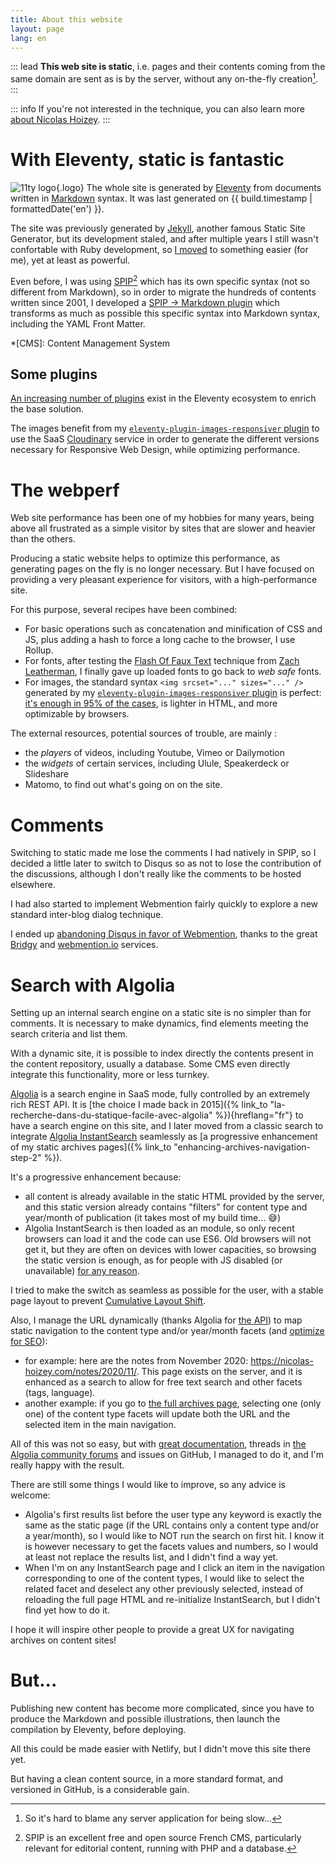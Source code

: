 ```yaml
---
title: About this website
layout: page
lang: en
---
```


::: lead
**This web site is static**, i.e. pages and their contents coming from the same domain are sent as is by the server, without any on-the-fly creation[^perf].
:::

[^perf]: So it's hard to blame any server application for being slow…

::: info
If you're not interested in the technique, you can also learn more [about Nicolas Hoizey](/about/).
:::

# With Eleventy, static is fantastic

![11ty logo](/assets/logos/eleventy.png){.logo}
The whole site is generated by [Eleventy](/tags/eleventy/) from documents written in [Markdown](http://en.wikipedia.org/wiki/Markdown) syntax. It was last generated on&nbsp;{{ build.timestamp | formattedDate('en') }}.

The site was previously generated by [Jekyll](http://jekyllrb.com/), another famous Static Site Generator, but its development staled, and after multiple years I still wasn't confortable with Ruby development, so [I moved](https://github.com/nhoizey/nicolas-hoizey.com/projects/3) to something easier (for me), yet at least as powerful.

Even before, I was using [SPIP](https://spip.net)[^spip] which has its own specific syntax (not so different from Markdown), so in order to migrate the hundreds of contents written since 2001, I developed a [SPIP → Markdown plugin](https://github.com/nhoizey/spip2markdown) which transforms as much as possible this specific syntax into Markdown syntax, including the YAML Front Matter.

*[CMS]: Content Management System

[^spip]: SPIP is an excellent free and open source French CMS, particularly relevant for editorial content, running with PHP and a database.

## Some plugins

[An increasing number of plugins](https://www.11ty.dev/docs/plugins/) exist in the Eleventy ecosystem to enrich the base solution.

The images benefit from my [`eleventy-plugin-images-responsiver` plugin](https://nhoizey.github.io/eleventy-plugin-images-responsiver/) to use the SaaS [Cloudinary](https://cloudinary.com/invites/lpov9zyyucivvxsnalc5/sgyyc0j14k6p0sbt51nw) service in order to generate the different versions necessary for Responsive Web Design, while optimizing performance.

# The webperf

Web site performance has been one of my hobbies for many years, being above all frustrated as a simple visitor by sites that are slower and heavier than the others.

Producing a static website helps to optimize this performance, as generating pages on the fly is no longer necessary. But I have focused on providing a very pleasant experience for visitors, with a high-performance site.

For this purpose, several recipes have been combined:

- For basic operations such as concatenation and minification of CSS and JS, plus adding a hash to force a long cache to the browser, I use Rollup.
- For fonts, after testing the [Flash Of Faux Text](https://www.zachleat.com/web/foft/) technique from [Zach Leatherman](https://twitter.com/zachleat), I finally gave up loaded fonts to go back to *web safe* fonts.
- For images, the standard syntax `<img srcset="..." sizes="..." />` generated by my [`eleventy-plugin-images-responsiver` plugin](https://nhoizey.github.io/eleventy-plugin-images-responsiver/) is perfect: [it's enough in 95% of the cases](https://cloudfour.com/thinks/dont-use-picture-most-of-the-time/), is lighter in HTML, and more optimizable by browsers.

The external resources, potential sources of trouble, are mainly :

- the *players* of videos, including Youtube, Vimeo or Dailymotion
- the *widgets* of certain services, including Ulule, Speakerdeck or Slideshare
- Matomo, to find out what's going on on the site.

# Comments

Switching to static made me lose the comments I had natively in SPIP, so I decided a little later to switch to Disqus so as not to lose the contribution of the discussions, although I don't really like the comments to be hosted elsewhere.

I had also started to implement Webmention fairly quickly to explore a new standard inter-blog dialog technique.

I ended up [abandoning Disqus in favor of Webmention](/articles/2017/07/27/so-long-disqus-hello-webmentions/), thanks to the great [Bridgy](https://brid.gy/) and [webmention.io](https://webmention.io/) services.

# Search with Algolia

Setting up an internal search engine on a static site is no simpler than for comments. It is necessary to make dynamics, find elements meeting the search criteria and list them.

With a dynamic site, it is possible to index directly the contents present in the content repository, usually a database. Some CMS even directly integrate this functionality, more or less turnkey.

[Algolia](https://www.algolia.com/) is a search engine in SaaS mode, fully controlled by an extremely rich REST API. It is [the choice I made back in 2015]({% link_to "la-recherche-dans-du-statique-facile-avec-algolia" %}){hreflang="fr"} to have a search engine on this site, and I later moved from a classic search to integrate [Algolia InstantSearch](https://www.algolia.com/products/instantsearch/) seamlessly as [a progressive enhancement of my static archives pages]({% link_to "enhancing-archives-navigation-step-2" %}).

It's a progressive enhancement because:
- all content is already available in the static HTML provided by the server, and this static version already contains "filters" for content type and year/month of publication (it takes most of my build time… 😅)
- Algolia InstantSearch is then loaded as an module, so only recent browsers can load it and the code can use ES6. Old browsers will not get it, but they are often on devices with lower capacities, so browsing the static version is enough, as for people with JS disabled (or unavailable) [for any reason](http://christianheilmann.com/2011/12/06/that-javascript-not-available-case/).

I tried to make the switch as seamless as possible for the user, with a stable page layout to prevent [Cumulative Layout Shift](https://web.dev/cls/).

Also, I manage the URL dynamically (thanks Algolia for [the API](https://www.algolia.com/doc/guides/building-search-ui/going-further/routing-urls/js/#seo-friendly-urls)) to map static navigation to the content type and/or year/month facets (and [optimize for SEO](https://www.algolia.com/doc/guides/building-search-ui/resources/seo/js/)):
- for example: here are the notes from November 2020: <https://nicolas-hoizey.com/notes/2020/11/>. This page exists on the server, and it is enhanced as a search to allow for free text search and other facets (tags, language).
- another example: if you go to [the full archives page](/archives/), selecting one (only one) of the content type facets will update both the URL and the selected item in the main navigation.

All of this was not so easy, but with [great documentation](https://www.algolia.com/doc/), threads in [the Algolia community forums](https://discourse.algolia.com/) and issues on GitHub, I managed to do it, and I'm really happy with the result.

There are still some things I would like to improve, so any advice is welcome:
- Algolia's first results list before the user type any keyword is exactly the same as the static page (if the URL contains only a content type and/or a year/month), so I would like to NOT run the search on first hit. I know it is however necessary to get the facets values and numbers, so I would at least not replace the results list, and I didn't find a way yet.
- When I'm on any InstantSearch page and I click an item in the navigation corresponding to one of the content types, I would like to select the related facet and deselect any other previously selected, instead of reloading the full page HTML and re-initialize InstantSearch, but I didn't find yet how to do it.

I hope it will inspire other people to provide a great UX for navigating archives on content sites!

# But...

Publishing new content has become more complicated, since you have to produce the Markdown and possible illustrations, then launch the compilation by Eleventy, before deploying.

All this could be made easier with Netlify, but I didn't move this site there yet.

But having a clean content source, in a more standard format, and versioned in GitHub, is a considerable gain.
